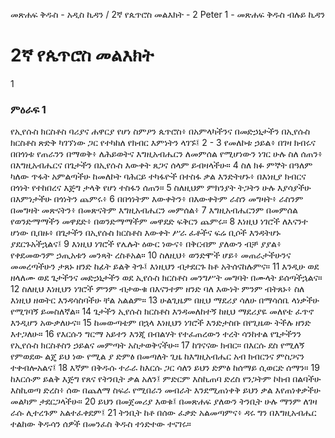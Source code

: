 ﻿
መጽሐፍ ቅዱስ - አዲስ ኪዳን / 2ኛ የጴጥሮስ መልእክት - 2 Peter 1 - መጽሐፍ ቅዱስ ብሉይ ኪዳን
# 2ኛ የጴጥሮስ መልእክት
1
### ምዕራፍ 1
 የኢየሱስ ክርስቶስ ባሪያና ሐዋርያ የሆነ ስምዖን ጴጥሮስ፥ በአምላካችንና በመድኃኒታችን በኢየሱስ ክርስቶስ ጽድቅ ካገኘነው ጋር የተካከለ የክብር እምነትን ላገኙ፤
2 -
3  የመለኮቱ ኃይል፥ በገዛ ክብሩና በበጎነቱ የጠራንን በማወቅ፥ ለሕይወትና እግዚአብሔርን ለመምሰል የሚሆነውን ነገር ሁሉ ስለ ሰጠን፥ በእግዚአብሔርና በጌታችን በኢየሱስ እውቀት ጸጋና ሰላም ይብዛላችሁ።
4  ስለ ክፉ ምኞት በዓለም ካለው ጥፋት አምልጣችሁ ከመለኮት ባሕርይ ተካፋዮች በተስፋ ቃል እንድትሆኑ፥ በእነዚያ ክብርና በጎነት የተከበረና እጅግ ታላቅ የሆነ ተስፋን ሰጠን።
5  ስለዚህም ምክንያት ትጋትን ሁሉ እያሳያችሁ በእምነታችሁ በጎነትን ጨምሩ፥
6  በበጎነትም እውቀትን፥ በእውቀትም ራስን መግዛት፥ ራስንም በመግዛት መጽናትን፥ በመጽናትም እግዚአብሔርን መምሰል፥
7  እግዚአብሔርንም በመምሰል የወንድማማችን መዋደድ፥ በወንድማማችም መዋደድ ፍቅርን ጨምሩ።
8  እነዚህ ነገሮች ለእናንተ ሆነው ቢበዙ፥ በጌታችን በኢየሱስ ክርስቶስ እውቀት ሥራ ፈቶችና ፍሬ ቢሶች እንዳትሆኑ ያደርጉአችኋልና፤
9  እነዚህ ነገሮች የሌሉት ዕውር ነውና፥ በቅርብም ያለውን ብቻ ያያል፥ የቀደመውንም ኃጢአቱን መንጻት ረስቶአል።
10  ስለዚህ፥ ወንድሞች ሆይ፥ መጠራታችሁንና መመረጣችሁን ታጸኑ ዘንድ ከፊት ይልቅ ትጉ፤ እነዚህን ብታደርጉ ከቶ አትሰናከሉምና።
11  እንዲሁ ወደ ዘላለሙ ወደ ጌታችንና መድኃኒታችን ወደ ኢየሱስ ክርስቶስ መንግሥት መግባት በሙላት ይሰጣችኋልና።
12  ስለዚህ እነዚህን ነገሮች ምንም ብታውቁ በእናንተም ዘንድ ባለ እውነት ምንም ብትጸኑ፥ ስለ እነዚህ ዘወትር እንዳሳስባችሁ ቸል አልልም።
13  ሁልጊዜም በዚህ ማደሪያ ሳለሁ በማሳሰቤ ላነቃችሁ የሚገባኝ ይመስለኛል።
14  ጌታችን ኢየሱስ ክርስቶስ እንዳመለከተኝ ከዚህ ማደሪያዬ መለየቴ ፈጥኖ እንዲሆን አውቃለሁና።
15  ከመውጣቴም በኋላ እነዚህን ነገሮች እንድታስቡ በየጊዜው ትችሉ ዘንድ እተጋለሁ።
16  የእርሱን ግርማ አይተን እንጂ በብልሃት የተፈጠረውን ተረት ሳንከተል የጌታችንን የኢየሱስ ክርስቶስን ኃይልና መምጣት አስታወቅናችሁ።
17  ከገናናው ክብር። በእርሱ ደስ የሚለኝ የምወደው ልጄ ይህ ነው የሚል ያ ድምፅ በመጣለት ጊዜ ከእግዚአብሔር አብ ክብርንና ምስጋናን ተቀብሎአልና፤
18  እኛም በቅዱሱ ተራራ ከእርሱ ጋር ሳለን ይህን ድምፅ ከሰማይ ሲወርድ ሰማን።
19  ከእርሱም ይልቅ እጅግ የጸና የትንቢት ቃል አለን፤ ምድርም እስኪጠባ ድረስ የንጋትም ኮከብ በልባችሁ እስኪወጣ ድረስ፥ ሰው በጨለማ ስፍራ የሚበራን መብራት እንደሚጠነቀቅ ይህን ቃል እየጠነቀቃችሁ መልካም ታደርጋላችሁ።
20  ይህን በመጀመሪያ እወቁ፤ በመጽሐፍ ያለውን ትንቢት ሁሉ ማንም ለገዛ ራሱ ሊተረጉም አልተፈቀደም፤
21  ትንቢት ከቶ በሰው ፈቃድ አልመጣምና፥ ዳሩ ግን በእግዚአብሔር ተልከው ቅዱሳን ሰዎች በመንፈስ ቅዱስ ተነድተው ተናገሩ።
